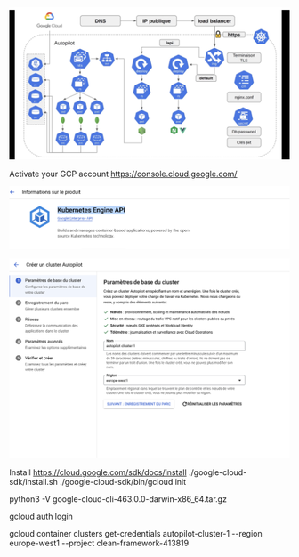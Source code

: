 ![Alt text](image-1.png)

Activate your GCP account
https://console.cloud.google.com/

![Alt text](image.png)

![Alt text](image-2.png)

Install
https://cloud.google.com/sdk/docs/install
./google-cloud-sdk/install.sh
./google-cloud-sdk/bin/gcloud init

python3 -V
google-cloud-cli-463.0.0-darwin-x86_64.tar.gz

gcloud auth login

gcloud container clusters get-credentials autopilot-cluster-1 --region europe-west1 --project clean-framework-413819
